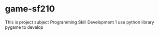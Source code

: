 # game-sf210
This is project subject Programming Skill Development 1
use python library pygame to develop
